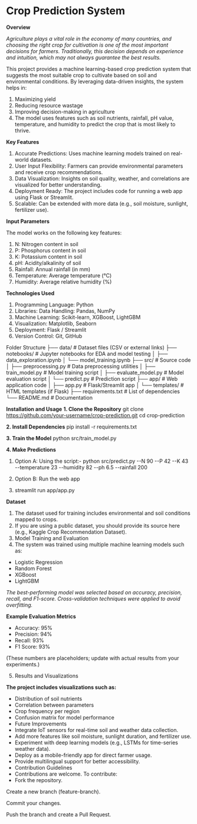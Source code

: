 # Crop Prediction System

**Overview**

_Agriculture plays a vital role in the economy of many countries, and choosing the right crop for cultivation is one of the most important decisions for farmers. Traditionally, this decision depends on experience and intuition, which may not always guarantee the best results._

This project provides a machine learning-based crop prediction system that suggests the most suitable crop to cultivate based on soil and environmental conditions. By leveraging data-driven insights, the system helps in:

1. Maximizing yield
2. Reducing resource wastage
3. Improving decision-making in agriculture
4. The model uses features such as soil nutrients, rainfall, pH value, temperature, and humidity to predict the crop that is most likely to thrive.

**Key Features**

1. Accurate Predictions: Uses machine learning models trained on real-world datasets.
2. User Input Flexibility: Farmers can provide environmental parameters and receive crop recommendations.
3. Data Visualization: Insights on soil quality, weather, and correlations are visualized for better understanding.
4. Deployment Ready: The project includes code for running a web app using Flask or Streamlit.
5. Scalable: Can be extended with more data (e.g., soil moisture, sunlight, fertilizer use).

**Input Parameters**

The model works on the following key features:

1. N: Nitrogen content in soil
2. P: Phosphorus content in soil
3. K: Potassium content in soil
4. pH: Acidity/alkalinity of soil
5. Rainfall: Annual rainfall (in mm)
6. Temperature: Average temperature (°C)
7. Humidity: Average relative humidity (%)

**Technologies Used**

1. Programming Language: Python
2. Libraries: Data Handling: Pandas, NumPy
3. Machine Learning: Scikit-learn, XGBoost, LightGBM
4. Visualization: Matplotlib, Seaborn
5. Deployment: Flask / Streamlit
6. Version Control: Git, GitHub

Folder Structure 
├── data/                      # Dataset files (CSV or external links)
├── notebooks/                 # Jupyter notebooks for EDA and model testing
│   ├── data_exploration.ipynb
│   └── model_training.ipynb
├── src/                       # Source code
│   ├── preprocessing.py       # Data preprocessing utilities
│   ├── train_model.py         # Model training script
│   ├── evaluate_model.py      # Model evaluation script
│   └── predict.py             # Prediction script
├── app/                       # Web application code
│   ├── app.py                 # Flask/Streamlit app
│   └── templates/             # HTML templates (if Flask)
├── requirements.txt           # List of dependencies
└── README.md                  # Documentation

**Installation and Usage**
**1. Clone the Repository**
git clone https://github.com/your-username/crop-prediction.git
cd crop-prediction

**2. Install Dependencies**
pip install -r requirements.txt

**3. Train the Model**
python src/train_model.py

**4. Make Predictions**

1. Option A: Using the script:- 
python src/predict.py --N 90 --P 42 --K 43 --temperature 23 --humidity 82 --ph 6.5 --rainfall 200

2. Option B: Run the web app
3. streamlit run app/app.py

**Dataset**

1. The dataset used for training includes environmental and soil conditions mapped to crops.
2. If you are using a public dataset, you should provide its source here (e.g., Kaggle Crop Recommendation Dataset).
3. Model Training and Evaluation
4. The system was trained using multiple machine learning models such as:
- Logistic Regression
- Random Forest
- XGBoost
- LightGBM

_The best-performing model was selected based on accuracy, precision, recall, and F1-score. Cross-validation techniques were applied to avoid overfitting._

**Example Evaluation Metrics**

- Accuracy: 95%
- Precision: 94%
- Recall: 93%
- F1 Score: 93%

(These numbers are placeholders; update with actual results from your experiments.)

5. Results and Visualizations

**The project includes visualizations such as:**

- Distribution of soil nutrients
- Correlation between parameters
- Crop frequency per region
- Confusion matrix for model performance
- Future Improvements
- Integrate IoT sensors for real-time soil and weather data collection.
- Add more features like soil moisture, sunlight duration, and fertilizer use.
- Experiment with deep learning models (e.g., LSTMs for time-series weather data).
- Deploy as a mobile-friendly app for direct farmer usage.
- Provide multilingual support for better accessibility.
- Contribution Guidelines
- Contributions are welcome. To contribute:
- Fork the repository.

Create a new branch (feature-branch).

Commit your changes.

Push the branch and create a Pull Request.
